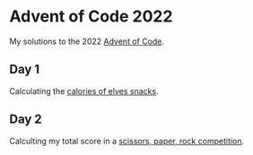 # Advent of Code 2022

My solutions to the 2022 [Advent of Code](https://adventofcode.com).

## Day 1
Calculating the [calories of elves snacks](https://adventofcode.com/2022/day/1).

## Day 2
Calculting my total score in a [scissors, paper, rock competition](https://adventofcode.com/2022/day/2).
